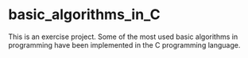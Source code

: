 # basic_algorithms_in_C
This is an exercise project. Some of the most used basic algorithms in programming have been implemented in the C programming language.
